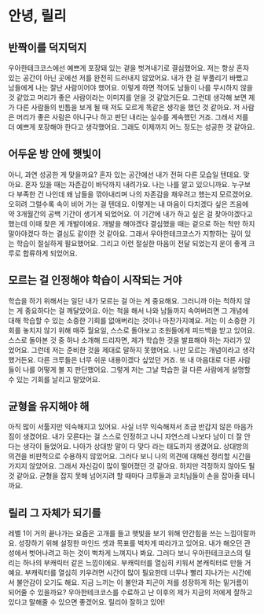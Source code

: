 # 안녕, 릴리

## 반짝이를 덕지덕지

우아한테크코스에선 예쁘게 포장돼 있는 겉을 벗겨내기로 결심했어요.
저는 항상 혼자 있는 공간이 아닌 곳에선 저를 완전히 드러내지 않았어요.
내가 한 걸 부풀리기 바빴고 남들에게 나는 잘난 사람이어야 했어요.
이렇게 하면 적어도 남들이 나를 무시하지 않을 것 같았고 머리가 좋은 사람이라는 이미지를 얻을 것 같았거든요.
그런데 생각해 보면 제가 다른 사람들의 빈틈을 보게 될 때 저도 모르게 똑같은 생각을 했던 것 같아요.
저 사람은 머리가 좋은 사람은 아니구나 하고 판단 내리는 실수를 계속했던 거죠.
그래서 저를 더 예쁘게 포장해야 한다고 생각했어요. 그래도 이제까지 어느 정도는 성공한 것 같아요.

## 어두운 방 안에 햇빛이

아니, 과연 성공한 게 맞을까요? 혼자 있는 공간에선 내가 전혀 다른 모습일 텐데요.
맞아요. 혼자 있을 때는 자존감이 바닥까지 내려가요. 나는 나를 알고 있으니까요.
누구보다 부족한 건 나인데 왜 남들을 깎아내리며 나의 자존감을 채우려고 했는지 모르겠어요. 오히려 그럴수록 속이 비어 가는 걸 텐데요.
이렇게는 내 마음이 다치겠다 싶은 즈음에 약 3개월간의 공백 기간이 생기게 되었어요.
이 기간에 내가 하고 싶은 걸 찾아야겠다고 했는데 이때 찾은 게 개발이에요.
개발을 해야겠다 결심했을 때는 겉으로 하는 척만 하지 말아야겠다 하는 결심도 같이한 것 같아요.
그래서 우아한테크코스가 지향하는 깊이 있는 학습이 절실하게 필요했어요. 그리고 이런 절실한 마음이 전달 되었는지 운이 좋게 크루로 합류하게 되었어요.

## 모르는 걸 인정해야 학습이 시작되는 거야

학습을 하기 위해서는 일단 내가 모르는 걸 아는 게 중요해요. 그러니까 아는 척하지 않는 게 중요하다는 걸 깨달았어요.
아는 척을 해서 나와 남들까지 속여버리면 그 개념에 대해 학습할 수 있는 소중한 기회를 없애버리는 것이나 마찬가지예요.
저는 이 소중한 기회를 놓치지 않기 위해 매주 월요일, 스스로 돌아보고 조원들에게 피드백을 받고 있어요.
스스로 돌아본 것 중 하나 소개해 드리자면, 제가 학습한 것을 발표해야 하는 자리가 있었어요. 그런데 저는 준비한 것을 제대로 말하지 못했어요.
나만 모르는 개념이라고 생각했거든요. 다른 크루들은 너무 쉬운 내용이겠다 싶었던 거죠. 또 내 마음대로 다른 사람들이 나를 어떻게 볼 지 판단했어요.
그렇게 저는 그날 학습한 걸 다른 사람에게 설명할 수 있는 기회를 날리고 말았어요.

## 균형을 유지해야 해

아직 많이 서툴지만 익숙해지고 있어요. 사실 너무 익숙해져서 조금 반갑지 않은 마음가짐이 생겼어요.
내가 모른다는 걸 스스로 인정하고 나니 자연스레 나보다 남이 더 잘 안다는 생각이 들었어요. 나아가 상대방 말이 다 맞다 라는 태도까지 생겼어요.
상대방의 의견을 비판적으로 수용하지 않았어요. 그러다 보니 나의 의견에 대해선 정리할 시간을 가지지 않았어요.
그래서 자신감이 많이 떨어졌던 것 같아요. 하지만 걱정하지 않아도 될 것 같아요. 균형을 잡지 못해 넘어지려 할 때마다 크루들과 코치님들이 손을 잡아줄 테니까요.

## 릴리 그 자체가 되기를

레벨 1이 거의 끝나가는 요즘은 고개를 들고 햇빛을 보기 위해 안간힘을 쓰는 느낌이랄까요.
성장하기 위해 설정한 마인드 셋과 목표를 벅차게 따라가고 있어요. 내가 해오던 관성에서 벗어나려고 하는 것이 벅차게 느껴지나 봐요.
그러다 보니 우아한테크코스의 릴리는 하나의 부캐릭터 같은 느낌이에요. 부캐릭터를 열심히 키워서 본캐릭터로 만들 거예요.
부캐릭터를 열심히 키우려면 시간이 많이 필요한데 너무나 빨리 지나가는 시간에서 불안감이 오기도 해요.
지금 느끼는 이 불안과 피곤이 저를 성장하게 하는 밑거름이 되어줄 수 있을까요?
우아한테크코스를 수료하고 난 이후의 제가 지금의 저에게 잘하고 있다고 말해줄 수 있으면 좋겠어요.
릴리야 잘하고 있어!
